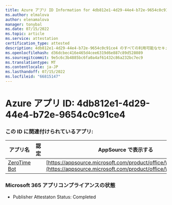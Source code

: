 ```yaml
---
title: Azure アプリ ID Information for 4db812e1-4d29-44e4-b72e-9654c0c91ce4
ms.author: elmalova
author: elenamalova
manager: tonybal
ms.date: 07/15/2022
ms.topic: article
ms.service: attestation
certification_type: attested
description: 4db812e1-4d29-44e4-b72e-9654c0c91ce4 のすべての利用可能なセキュリティとコンプライアンス情報。
ms.openlocfilehash: d36dcbec416e465d4cee6319d6e887c89d528089
ms.sourcegitcommit: 9e5c6c3b4885bc6fa0a4af61432c86a232bc7ec9
ms.translationtype: MT
ms.contentlocale: ja-JP
ms.lasthandoff: 07/15/2022
ms.locfileid: "66815147"
---
```

# <a name="azure-app-id-4db812e1-4d29-44e4-b72e-9654c0c91ce4"></a>Azure アプリ ID: 4db812e1-4d29-44e4-b72e-9654c0c91ce4


### <a name="apps-associated-with-this-id"></a>この ID に関連付けられているアプリ:
| **アプリ名** | **認定** | **AppSource で表示する** |
|--------------|---------------|-----------------------|
| [ZeroTime Bot](../forward/WA200003717.md) |  | [https://appsource.microsoft.com/product/office/WA200003717](https://appsource.microsoft.com/product/office/WA200003717) |

### <a name="microsoft-365-app-compliance-status"></a>Microsoft 365 アプリコンプライアンスの状態
- Publisher Attestaton Status: Completed
